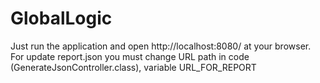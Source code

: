 # GlobalLogic

Just run the application and open http://localhost:8080/ at your browser.
For update report.json you must change URL path in code (GenerateJsonController.class), variable URL_FOR_REPORT
